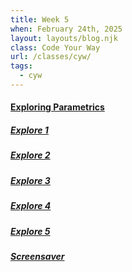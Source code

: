 ```yaml
---
title: Week 5
when: February 24th, 2025
layout: layouts/blog.njk
class: Code Your Way
url: /classes/cyw/
tags:
  - cyw
---
```


#### <a target="_blank" href="https://github.com/olivia-em/codeyourway">Exploring Parametrics</a>

##### <a target="_blank" href="https://olivia-em.github.io/codeyourway/explore1/index.html">Explore 1</a>

##### <a target="_blank" href="https://olivia-em.github.io/codeyourway/explore2/index.html">Explore 2</a>


##### <a target="_blank" href="https://olivia-em.github.io/codeyourway/explore3/index.html">Explore 3</a> 

 
##### <a target="_blank" href="https://olivia-em.github.io/codeyourway/explore4/index.html">Explore 4</a>

 
##### <a target="_blank" href="https://olivia-em.github.io/codeyourway/explore5/index.html">Explore 5</a>


##### <a target="_blank" href="https://olivia-em.github.io/codeyourway/screensaver/index.html">Screensaver</a>
